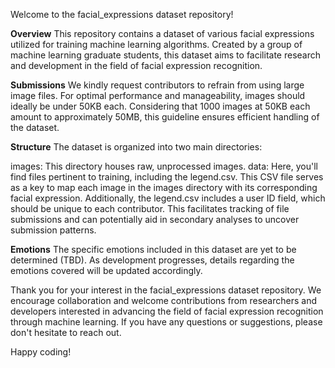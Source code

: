 Welcome to the facial_expressions dataset repository!

**Overview**
This repository contains a dataset of various facial expressions utilized for training machine learning algorithms. Created by a group of machine learning graduate students, this dataset aims to facilitate research and development in the field of facial expression recognition.


**Submissions**
We kindly request contributors to refrain from using large image files. For optimal performance and manageability, images should ideally be under 50KB each. Considering that 1000 images at 50KB each amount to approximately 50MB, this guideline ensures efficient handling of the dataset.


**Structure**
The dataset is organized into two main directories:

images: This directory houses raw, unprocessed images.
data: Here, you'll find files pertinent to training, including the legend.csv. This CSV file serves as a key to map each image in the images directory with its corresponding facial expression. Additionally, the legend.csv includes a user ID field, which should be unique to each contributor. This facilitates tracking of file submissions and can potentially aid in secondary analyses to uncover submission patterns.


**Emotions**
The specific emotions included in this dataset are yet to be determined (TBD). As development progresses, details regarding the emotions covered will be updated accordingly.

Thank you for your interest in the facial_expressions dataset repository. We encourage collaboration and welcome contributions from researchers and developers interested in advancing the field of facial expression recognition through machine learning. If you have any questions or suggestions, please don't hesitate to reach out.

Happy coding!